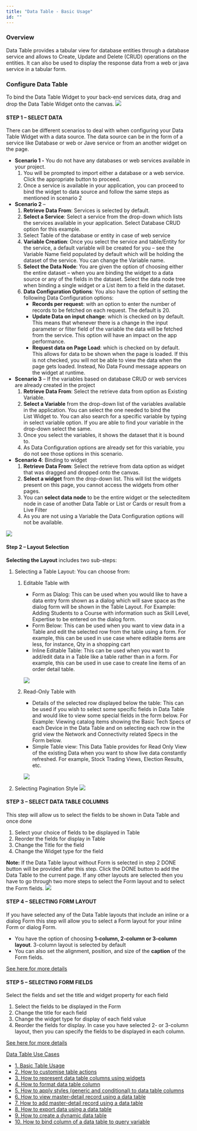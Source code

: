 ```yaml
---
title: "Data Table - Basic Usage"
id: ""
---
```


### Overview

Data Table provides a tabular view for database entities through a database service and allows to Create, Update and Delete (CRUD) operations on the entities. It can also be used to display the response data from a web or java service in a tabular form.

### Configure Data Table

To bind the Data Table Widget to your back-end services data, drag and drop the Data Table Widget onto the canvas. [![](../assets/dt_sel.png)](../assets/dt_sel.png)

#### STEP 1 – SELECT DATA

There can be different scenarios to deal with when configuring your Data Table Widget with a data source. The data source can be in the form of a service like Database or web or Jave service or from an another widget on the page.

- **Scenario 1 -** You do not have any databases or web services available in your project.
    1. You will be prompted to import either a database or a web service. Click the appropriate button to proceed.
    2. Once a service is available in your application, you can proceed to bind the widget to data source and follow the same steps as mentioned in scenario 2
- **Scenario 2** –
    1. **Retrieve Data From**: Services is selected by default.
    2. **Select a Service**: Select a service from the drop-down which lists the services available in your application. Select Database CRUD option for this example.
    3. Select Table of the database or entity in case of web service
    4. **Variable Creation**: Once you select the service and table/Entity for the service, a default variable will be created for you – see the Variable Name field populated by default which will be holding the dataset of the service. You can change the Variable name.
    5. **Select the Data Node**: You are given the option of choosing either the entire dataset – when you are binding the widget to a data source or any of the fields in the dataset. Select the data node tree when binding a single widget or a List item to a field in the dataset.
    6. **Data Configuration Options**: You also have the option of setting the following Data Configuration options:
        - **Records per request**: with an option to enter the number of records to be fetched on each request. The default is 20.
        - **Update Data on input change**: which is checked on by default. This means that whenever there is a change in the input parameter or filter field of the variable the data will be fetched from the service. This option will have an impact on the app performance.
        - **Request data on Page Load**: which is checked on by default. This allows for data to be shown when the page is loaded. If this is not checked, you will not be able to view the data when the page gets loaded. Instead, No Data Found message appears on the widget at runtime.
- **Scenario 3** – If the variables based on database CRUD or web services are already created in the project
    1. **Retrieve Data From**: Select the retrieve data from option as Existing Variable.
    2. **Select a Variable** from the drop-down list of the variables available in the application. You can select the one needed to bind the List Widget to. You can also search for a specific variable by typing in select variable option. If you are able to find your variable in the drop-down select the same.
    3. Once you select the variables, it shows the dataset that it is bound to.
    4. As Data Configuration options are already set for this variable, you do not see those options in this scenario.
- **Scenario 4**: Binding to widget
    1. **Retrieve Data From**: Select the retrieve from data option as widget that was dragged and dropped onto the canvas.
    2. **Select a widget** from the drop-down list. This will list the widgets present on this page, you cannot access the widgets from other pages.
    3. You can **select data node** to be the entire widget or the selecteditem node in case of another Data Table or List or Cards or result from a Live Filter
    4. As you are not using a Variable the Data Configuration options will not be available.

[![](../assets/dt_data.png)](../assets/dt_data.png)

#### Step 2 – Layout Selection

**Selecting the Layout** includes two sub-steps:

1. Selecting a Table Layout: You can choose from:
    1. Editable Table with
        
        - Form as Dialog: This can be used when you would like to have a data entry form shown as a dialog which will save space as the dialog form will be shown in the Table Layout. For Example: Adding Students to a Course with information such as Skill Level, Expertise to be entered on the dialog form.
        - Form Below: This can be used when you want to view data in a Table and edit the selected row from the table using a form. For example, this can be used in use case where editable items are less, for instance, Qty in a shopping cart
        - Inline Editable Table: This can be used when you want to add/edit data in a Table like a table rather than in a form. For example, this can be used in use case to create line items of an order detail table.
        
        [![](../assets/dt_layout1.png)](../assets/dt_layout1.png)
    2. Read-Only Table with
        
        - Details of the selected row displayed below the table: This can be used if you wish to select some specific fields in Data Table and would like to view some special fields in the form below. For Example: Viewing catalog items showing the Basic Tech Specs of each Device in the Data Table and on selecting each row in the grid view the Network and Connectivity related Specs in the Form below.
        - Simple Table view: This Data Table provides for Read Only View of the existing Data when you want to show live data constantly refreshed. For example, Stock Trading Views, Election Results, etc.
        
        [![](../assets/dt_layout2.png)](../assets/dt_layout2.png)
2. Selecting Pagination Style [![](../assets/dt_pagin.png)](../assets/dt_pagin.png)

#### STEP 3 – SELECT DATA TABLE COLUMNS

This step will allow us to select the fields to be shown in Data Table and once done

1. Select your choice of fields to be displayed in Table
2. Reorder the fields for display in Table
3. Change the Title for the field
4. Change the Widget type for the field

**Note:** If the Data Table layout without Form is selected in step 2 DONE button will be provided after this step. Click the DONE button to add the Data Table to the current page. If any other layouts are selected then you have to go through two more steps to select the Form layout and to select the Form fields. [![](../assets/dt_fields.png)](../assets/dt_fields.png)

#### STEP 4 – SELECTING FORM LAYOUT

If you have selected any of the Data Table layouts that include an inline or a dialog Form this step will allow you to select a Form layout for your inline Form or dialog Form.

- You have the option of choosing **1-column, 2-column or 3-column layout**. 3-column layout is selected by default
- You can also set the alignment, position, and size of the **caption** of the Form fields.

[See here for more details](/learn/app-development/widgets/datalive/live-form/liveform-layouts/)

#### STEP 5 – SELECTING FORM FIELDS

Select the fields and set the title and widget property for each field

1. Select the fields to be displayed in the Form
2. Change the title for each field
3. Change the widget type for display of each field value
4. Reorder the fields for display. In case you have selected 2- or 3-column layout, then you can specify the fields to be displayed in each column.

[See here for more details](/learn/app-development/widgets/datalive/live-form/fields-configuration/)

[Data Table Use Cases](/learn/app-development/widgets/datalive/datatable/data-table-use-cases/)

- [1\. Basic Table Usage](/learn/app-development/widgets/datalive/datatable/data-table-basic-usage/)
- [2\. How to customise table actions](/learn/how-tos/data-table-actions/)
- [3\. How to represent data table columns using widgets](/learn/how-tos/data-table-widget-representations/)
- [4\. How to format data table column](/learn/how-tos/data-table-format/)
- [5\. How to apply styles (generic and conditional) to data table columns](/learn/how-tos/data-table-styling/)
- [6\. How to view master-detail record using a data table](/learn/how-tos/view-master-detail-data-records-using-data-table/)
- [7\. How to add master-detail record using a data table](/learn/how-tos/add-master-detail-records-using-data-table/)
- [8\. How to export data using a data table](/learn/how-tos/export-data-data-table/)
- [9\. How to create a dynamic data table](/learn/how-tos/dynamic-data-tables/)
- [10\. How to bind column of a data table to query variable](/learn/how-tos/data-table-column-bound-query/)
